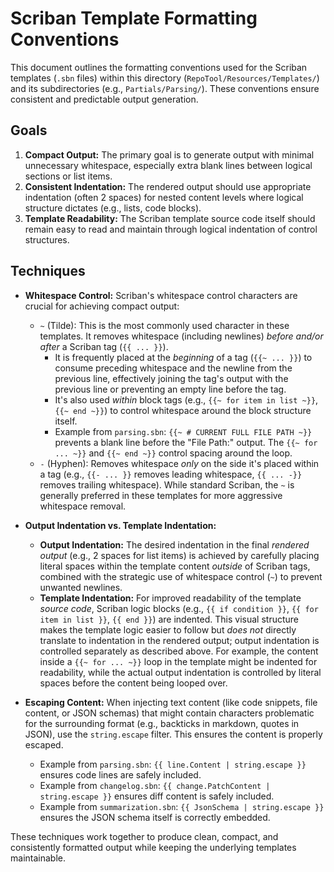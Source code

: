 # Scriban Template Formatting Conventions

This document outlines the formatting conventions used for the Scriban templates (`.sbn` files) within this directory (`RepoTool/Resources/Templates/`) and its subdirectories (e.g., `Partials/Parsing/`). These conventions ensure consistent and predictable output generation.

## Goals

1.  **Compact Output:** The primary goal is to generate output with minimal unnecessary whitespace, especially extra blank lines between logical sections or list items.
2.  **Consistent Indentation:** The rendered output should use appropriate indentation (often 2 spaces) for nested content levels where logical structure dictates (e.g., lists, code blocks).
3.  **Template Readability:** The Scriban template source code itself should remain easy to read and maintain through logical indentation of control structures.

## Techniques

*   **Whitespace Control:** Scriban's whitespace control characters are crucial for achieving compact output:
    *   `~` (Tilde): This is the most commonly used character in these templates. It removes whitespace (including newlines) *before and/or after* a Scriban tag (`{{ ... }}`).
        *   It is frequently placed at the *beginning* of a tag (`{{~ ... }}`) to consume preceding whitespace and the newline from the previous line, effectively joining the tag's output with the previous line or preventing an empty line before the tag.
        *   It's also used *within* block tags (e.g., `{{~ for item in list ~}}`, `{{~ end ~}}`) to control whitespace around the block structure itself.
        *   Example from `parsing.sbn`: `{{~ # CURRENT FULL FILE PATH ~}}` prevents a blank line before the "File Path:" output. The `{{~ for ... ~}}` and `{{~ end ~}}` control spacing around the loop.
    *   `-` (Hyphen): Removes whitespace *only* on the side it's placed within a tag (e.g., `{{- ... }}` removes leading whitespace, `{{ ... -}}` removes trailing whitespace). While standard Scriban, the `~` is generally preferred in these templates for more aggressive whitespace removal.

*   **Output Indentation vs. Template Indentation:**
    *   **Output Indentation:** The desired indentation in the final *rendered output* (e.g., 2 spaces for list items) is achieved by carefully placing literal spaces within the template content *outside* of Scriban tags, combined with the strategic use of whitespace control (`~`) to prevent unwanted newlines.
    *   **Template Indentation:** For improved readability of the template *source code*, Scriban logic blocks (e.g., `{{ if condition }}`, `{{ for item in list }}`, `{{ end }}`) are indented. This visual structure makes the template logic easier to follow but *does not* directly translate to indentation in the rendered output; output indentation is controlled separately as described above. For example, the content inside a `{{~ for ... ~}}` loop in the template might be indented for readability, while the actual output indentation is controlled by literal spaces before the content being looped over.

*   **Escaping Content:** When injecting text content (like code snippets, file content, or JSON schemas) that might contain characters problematic for the surrounding format (e.g., backticks in markdown, quotes in JSON), use the `string.escape` filter. This ensures the content is properly escaped.
    *   Example from `parsing.sbn`: `{{ line.Content | string.escape }}` ensures code lines are safely included.
    *   Example from `changelog.sbn`: `{{ change.PatchContent | string.escape }}` ensures diff content is safely included.
    *   Example from `summarization.sbn`: `{{ JsonSchema | string.escape }}` ensures the JSON schema itself is correctly embedded.

These techniques work together to produce clean, compact, and consistently formatted output while keeping the underlying templates maintainable.